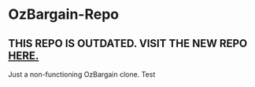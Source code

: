 # OzBargain-Repo
## THIS REPO IS OUTDATED. VISIT THE NEW REPO [HERE.](https://github.com/TheOzBargainer/OzBargain-Ultimate-Repo)
Just a non-functioning OzBargain clone.
Test 
